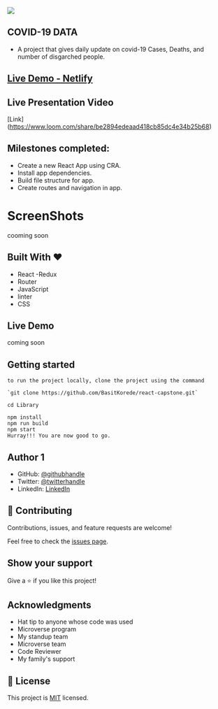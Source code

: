 ![](https://img.shields.io/badge/Microverse-blueviolet)

## COVID-19 DATA

- A project that gives daily update on covid-19 Cases, Deaths, and number of disgarched people.

## [Live Demo - Netlify](https://stellular-cannoli-3adc87.netlify.app//)
<!-- ## [Live Demo ](https://deploy-preview-4--react-capstone-covid-app.netlify.app/) -->

## Live Presentation Video

[Link] (https://www.loom.com/share/be2894edeaad418cb85dc4e34b25b68)

## Milestones completed:
- Create a new React App using CRA.
- Install app dependencies.
- Build file structure for app.
- Create routes and navigation in app.


# ScreenShots

cooming soon

## Built With &hearts;

- React
  -Redux
- Router
- JavaScript
- linter
- CSS

## Live Demo

coming soon

## Getting started

```
to run the project locally, clone the project using the command

`git clone https://github.com/BasitKorede/react-capstone.git`

cd Library

npm install
npm run build
npm start
Hurray!!! You are now good to go.
```

## Author 1

- GitHub: [@githubhandle](https://github.com/BasitKorede)
- Twitter: [@twitterhandle](https://twitter.com/basit_korede2)
- LinkedIn: [LinkedIn](https://www.linkedin.com/in/basit-korede/)

## 🤝 Contributing

Contributions, issues, and feature requests are welcome!

Feel free to check the [issues page](../../issues/).

## Show your support

Give a ⭐️ if you like this project!

## Acknowledgments

- Hat tip to anyone whose code was used
- Microverse program
- My standup team
- Microverse team
- Code Reviewer
- My family's support

## 📝 License

This project is [MIT](./MIT.md) licensed.
